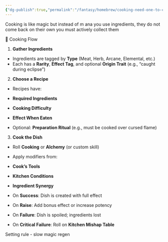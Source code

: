 ```yaml
---
{"dg-publish":true,"permalink":"/fantasy/homebrew/cooking-need-one-to-cook-fish/"}
---
```


Cooking is like magic but instead of m ana you use ingredients, they do not come back on their own you must actively collect them

🍳 Cooking Flow

1. **Gather Ingredients**

- Ingredients are tagged by **Type** (Meat, Herb, Arcane, Elemental, etc.)
- Each has a **Rarity**, **Effect Tag**, and optional **Origin Trait** (e.g., “caught during eclipse”)

2. **Choose a Recipe**

- Recipes have:

- **Required Ingredients**
- **Cooking Difficulty**
- **Effect When Eaten**
- Optional: **Preparation Ritual** (e.g., must be cooked over cursed flame)

3. **Cook the Dish**

- Roll **Cooking** or **Alchemy** (or custom skill)
- Apply modifiers from:

- **Cook’s Tools**
- **Kitchen Conditions**
- **Ingredient Synergy**

- On **Success**: Dish is created with full effect
- On **Raise**: Add bonus effect or increase potency
- On **Failure**: Dish is spoiled; ingredients lost
- On **Critical Failure**: Roll on **Kitchen Mishap Table**



Setting rule - slow magic regen